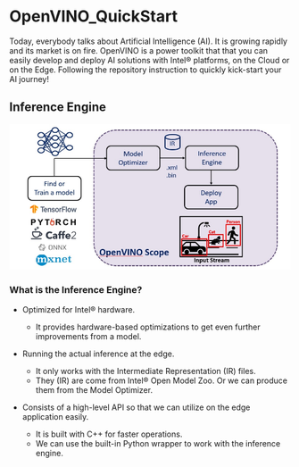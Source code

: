 # OpenVINO_QuickStart
Today, everybody talks about Artificial Intelligence (AI). It is growing rapidly and its market is on fire.  OpenVINO is a power toolkit that that you can easily develop and deploy AI solutions with Intel® platforms, on the Cloud or on the Edge.  Following the repository instruction to quickly kick-start your AI journey!

## Inference Engine

![inference_enine_flow](./resources/inference_flow.jpg)

### What is the Inference Engine?

- Optimized for Intel® hardware.
  - It provides hardware-based optimizations to get even further improvements from a model.
  
- Running the actual inference at the edge.
  - It only works with the Intermediate Representation (IR) files.
  - They (IR) are come from Intel® Open Model Zoo. Or we can produce them from the Model Optimizer.

- Consists of a high-level API so that we can utilize on the edge application easily.
  - It is built with C++ for faster operations.
  - We can use the built-in Python wrapper to work with the inference engine.

